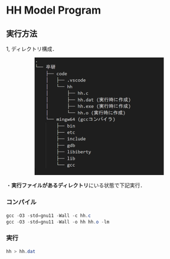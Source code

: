 # HH Model Program

## 実行方法

1, ディレクトリ構成．  
<p align="center">
<img src="https://github.com/c0b2107561/NeuralCircuitSimulation/blob/main/tree.png" width="350px">
</p>

・**実行ファイルがあるディレクトリ**にいる状態で下記実行．  

### コンパイル

``` powershell
gcc -O3 -std=gnu11 -Wall -c hh.c
gcc -O3 -std=gnu11 -Wall -o hh hh.o -lm 
```

### 実行

``` powershell
hh > hh.dat
```

